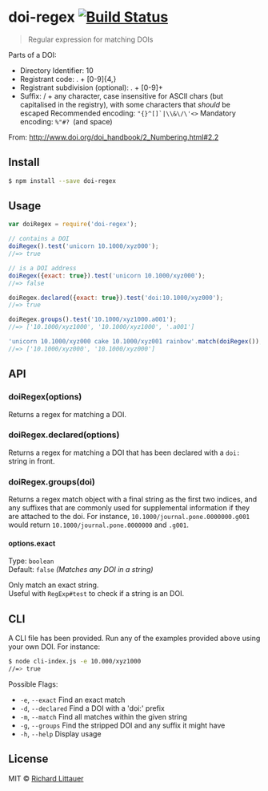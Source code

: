 # doi-regex [![Build Status](https://travis-ci.org/BeagleLab/doi-regex.svg?branch=master)](https://travis-ci.org/BeagleLab/doi-regex)

> Regular expression for matching DOIs

Parts of a DOI:
 * Directory Identifier: 10
 * Registrant code: . + [0-9]{4,}
 * Registrant subdivision (optional): . + [0-9]+
 * Suffix: / + any character, case insensitive for ASCII chars (but capitalised
	in the registry), with some characters that _should_ be escaped
	Recommended encoding: ```"{}^[]`|\\&\/\'<>```
 	Mandatory encoding: ```%"#? ```(and space)

From: http://www.doi.org/doi_handbook/2_Numbering.html#2.2


## Install

```sh
$ npm install --save doi-regex
```


## Usage

```js
var doiRegex = require('doi-regex');

// contains a DOI
doiRegex().test('unicorn 10.1000/xyz000');
//=> true

// is a DOI address
doiRegex({exact: true}).test('unicorn 10.1000/xyz000');
//=> false

doiRegex.declared({exact: true}).test('doi:10.1000/xyz000');
//=> true

doiRegex.groups().test('10.1000/xyz1000.a001');
//=> ['10.1000/xyz1000', '10.1000/xyz1000', '.a001']

'unicorn 10.1000/xyz000 cake 10.1000/xyz001 rainbow'.match(doiRegex());
//=> ['10.1000/xyz000', '10.1000/xyz000']
```


## API

### doiRegex(options)

Returns a regex for matching a DOI.

### doiRegex.declared(options)

Returns a regex for matching a DOI that has been declared with a `doi:` string in front.

### doiRegex.groups(doi)

Returns a regex match object with a final string as the first two indices, and any suffixes that are commonly used for supplemental information if they are attached to the doi. For instance, `10.1000/journal.pone.0000000.g001` would return `10.1000/journal.pone.0000000` and `.g001`. 

#### options.exact

Type: `boolean`  
Default: `false` *(Matches any DOI in a string)*

Only match an exact string.  
Useful with `RegExp#test` to check if a string is an DOI.


## CLI 

A CLI file has been provided. Run any of the examples provided above using your own DOI. For instance: 

```sh
$ node cli-index.js -e 10.000/xyz1000
//=> true
```

Possible Flags:

* `-e`, `--exact`	Find an exact match
* `-d`, `--declared` 	Find a DOI with a 'doi:' prefix
* `-m`, `--match`	Find all matches within the given string
* `-g`, `--groups` Find the stripped DOI and any suffix it might have
* `-h`, `--help` Display usage

## License

MIT © [Richard Littauer](http://burntfen.com)
